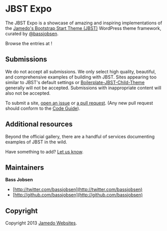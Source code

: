 # JBST Expo

The JBST Expo is a showcase of amazing and inspiring implementations of the [Jamedo's Bootstrap Start Theme (JBST)](https://github.com/bassjobsen/jamedo-bootstrap-start-theme) WordPress theme framework, curated by [@bassjobsen](https://github.com/bassjobsen).

Browse the entries at !



## Submissions

We do not accept all submissions. We only select high quality, beautiful, and comprehensive examples of building with JBST. Sites appearing too similar to JBST's default settings or [Boilerplate-JBST-Child-Theme](https://github.com/bassjobsen/Boilerplate-JBST-Child-Theme) generally will not be accepted. Submissions with inappropriate content will also not be accepted.

To submit a site, [open an issue](https://github.com/bassjobsen/jbst-expo/pulls/new) or [a pull request](https://github.com/bassjobsen/jbst-expo/pulls/new). (Any new pull request should conform to the [Code Guide](http://github.com/mdo/code-guide)).



## Additional resources

Beyond the official gallery, there are a handful of services documenting examples of JBST in the wild.

Have something to add? [Let us know](https://github.com/twbs/bootstrap-expo/issues/new).

## Maintainers

**Bass Jobsen**

+ [http://twitter.com/bassjobsen](http://twitter.com/bassjobsen)
+ [http://github.com/bassjobsen](http://github.com/bassjobsen)


## Copyright

Copyright 2013 [Jamedo Websites](http://www.jamedowebsites.nl/).

